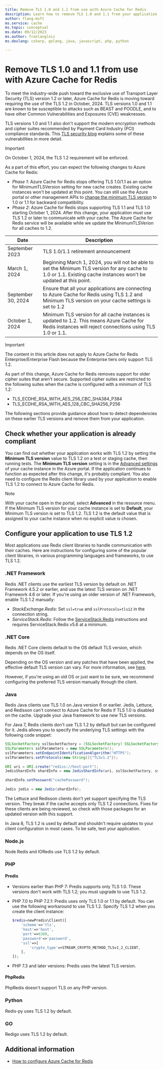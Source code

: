 ```yaml
---
title: Remove TLS 1.0 and 1.1 from use with Azure Cache for Redis
description: Learn how to remove TLS 1.0 and 1.1 from your application when communicating with Azure Cache for Redis
author: flang-msft
ms.service: cache
ms.topic: conceptual
ms.date: 09/12/2023
ms.author: franlanglois
ms.devlang: csharp, golang, java, javascript, php, python

---
```


# Remove TLS 1.0 and 1.1 from use with Azure Cache for Redis

To meet the industry-wide push toward the exclusive use of Transport Layer Security (TLS) version 1.2 or later, Azure Cache for Redis is moving toward requiring the use of the TLS 1.2 in October, 2024. TLS versions 1.0 and 1.1 are known to be susceptible to attacks such as BEAST and POODLE, and to have other Common Vulnerabilities and Exposures (CVE) weaknesses.

TLS versions 1.0 and 1.1 also don't support the modern encryption methods and cipher suites recommended by Payment Card Industry (PCI) compliance standards. This [TLS security blog](https://www.acunetix.com/blog/articles/tls-vulnerabilities-attacks-final-part/) explains some of these vulnerabilities in more detail.

> [!IMPORTANT]
> On October 1, 2024, the TLS 1.2 requirement will be enforced.
>
>

As a part of this effort, you can expect the following changes to Azure Cache for Redis:

- _Phase 1_: Azure Cache for Redis stops offering TLS 1.0/1.1 as an option for MinimumTLSVersion setting for new cache creates. Existing cache instances won't be updated at this point. You can still use the Azure portal or other management APIs to [change the minimum TLS version](cache-configure.md#access-ports) to 1.0 or 1.1 for backward compatibility.
- _Phase 2_: Azure Cache for Redis stops supporting TLS 1.1 and TLS 1.0 starting October 1, 2024. After this change, your application must use TLS 1.2 or later to communicate with your cache. The Azure Cache for Redis service will be available while we update the MinimumTLSVerion for all caches to 1.2.

| Date    | Description |
|-------- |-------------|
| September 2023 | TLS 1.0/1.1 retirement announcement |
| March 1, 2024 | Beginning March 1, 2024, you will not be able to set the Minimum TLS version for any cache to 1.0 or 1.1. Existing cache instances won't be updated at this point.
| September 30, 2024 | Ensure that all your applications are connecting to Azure Cache for Redis using TLS 1.2 and Minimum TLS version on your cache settings is set to 1.2
| October 1, 2024 | Minimum TLS version for all cache instances is updated to 1.2. This means Azure Cache for Redis instances will reject connections using TLS 1.0 or 1.1.
  
  > [!IMPORTANT]
  > The content in this article does not apply to Azure Cache for Redis Enterprise/Enterprise Flash because the Enterprise tiers only support TLS 1.2.
  >

As part of this change, Azure Cache for Redis removes support for older cipher suites that aren't secure. Supported cipher suites are restricted to the following suites when the cache is configured with a minimum of TLS 1.2:

- TLS_ECDHE_RSA_WITH_AES_256_CBC_SHA384_P384
- TLS_ECDHE_RSA_WITH_AES_128_CBC_SHA256_P256

The following sections provide guidance about how to detect dependencies on these earlier TLS versions and remove them from your application.

## Check whether your application is already compliant

You can find out whether your application works with TLS 1.2 by setting the **Minimum TLS version** value to TLS 1.2 on a test or staging cache, then running tests. The **Minimum TLS version** setting is in the [Advanced settings](cache-configure.md#advanced-settings) of your cache instance in the Azure portal.  If the application continues to function as expected after this change, it's probably compliant. You also need to configure the Redis client library used by your application to enable TLS 1.2 to connect to Azure Cache for Redis.

> [!NOTE]
> With your cache open in the portal, select **Advanced** in the resource menu. If the Minimum TLS version for your cache instance is set to **Default**, your Minimum TLS version is set to TLS 1.2. TLS 1.2 is the default value that is assigned to your cache instance when no explicit value is chosen.
>

## Configure your application to use TLS 1.2

Most applications use Redis client libraries to handle communication with their caches. Here are instructions for configuring some of the popular client libraries, in various programming languages and frameworks, to use TLS 1.2.

### .NET Framework

Redis .NET clients use the earliest TLS version by default on .NET Framework 4.5.2 or earlier, and use the latest TLS version on .NET Framework 4.6 or later. If you're using an older version of .NET Framework, enable TLS 1.2 manually:

- _StackExchange.Redis_: Set `ssl=true` and `sslProtocols=tls12` in the connection string.
- _ServiceStack.Redis_: Follow the [ServiceStack.Redis](https://github.com/ServiceStack/ServiceStack.Redis#servicestackredis-ssl-support) instructions and requires ServiceStack.Redis v5.6 at a minimum.

### .NET Core

Redis .NET Core clients default to the OS default TLS version, which depends on the OS itself.

Depending on the OS version and any patches that have been applied, the effective default TLS version can vary. For more information, see [here](/dotnet/framework/network-programming/#support-for-tls-12).

However, if you're using an old OS or just want to be sure, we recommend configuring the preferred TLS version manually through the client.

### Java

Redis Java clients use TLS 1.0 on Java version 6 or earlier. Jedis, Lettuce, and Redisson can't connect to Azure Cache for Redis if TLS 1.0 is disabled on the cache. Upgrade your Java framework to use new TLS versions.

For Java 7, Redis clients don't use TLS 1.2 by default but can be configured for it. Jedis allows you to specify the underlying TLS settings with the following code snippet:

```java
SSLSocketFactory sslSocketFactory = (SSLSocketFactory) SSLSocketFactory.getDefault();
SSLParameters sslParameters = new SSLParameters();
sslParameters.setEndpointIdentificationAlgorithm("HTTPS");
sslParameters.setProtocols(new String[]{"TLSv1.2"});
 
URI uri = URI.create("rediss://host:port");
JedisShardInfo shardInfo = new JedisShardInfo(uri, sslSocketFactory, sslParameters, null);
 
shardInfo.setPassword("cachePassword");
 
Jedis jedis = new Jedis(shardInfo);
```

The Lettuce and Redisson clients don't yet support specifying the TLS version. They break if the cache accepts only TLS 1.2 connections. Fixes for these clients are being reviewed, so check with those packages for an updated version with this support.

In Java 8, TLS 1.2 is used by default and shouldn't require updates to your client configuration in most cases. To be safe, test your application.

### Node.js

Node Redis and IORedis use TLS 1.2 by default.

### PHP

#### Predis

- Versions earlier than PHP 7: Predis supports only TLS 1.0. These versions don't work with TLS 1.2; you must upgrade to use TLS 1.2.

- PHP 7.0 to PHP 7.2.1: Predis uses only TLS 1.0 or 1.1 by default. You can use the following workaround to use TLS 1.2. Specify TLS 1.2 when you create the client instance:

  ``` PHP
  $redis=newPredis\Client([
      'scheme'=>'tls',
      'host'=>'host',
      'port'=>6380,
      'password'=>'password',
      'ssl'=>[
          'crypto_type'=>STREAM_CRYPTO_METHOD_TLSv1_2_CLIENT,
      ],
  ]);
  ```

- PHP 7.3 and later versions: Predis uses the latest TLS version.

#### PhpRedis

PhpRedis doesn't support TLS on any PHP version.

### Python

Redis-py uses TLS 1.2 by default.

### GO

Redigo uses TLS 1.2 by default.

## Additional information

- [How to configure Azure Cache for Redis](cache-configure.md)
